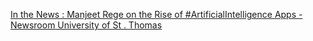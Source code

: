 [In the News : Manjeet Rege on the Rise of #ArtificialIntelligence Apps - Newsroom   University of St . Thomas](https://qi.tc/qi/110421)